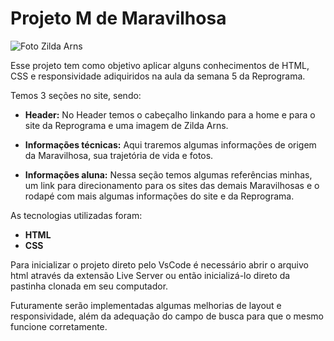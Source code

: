 # Projeto M de Maravilhosa

![Foto Zilda Arns](https://al.ms.gov.br/upload/News/Old/37786/FernandaFran%C3%A7a140520131819.jpg)

Esse projeto tem como objetivo aplicar alguns conhecimentos de HTML, CSS e responsividade adiquiridos na aula da semana 5 da Reprograma.

Temos 3 seções no site, sendo:

* **Header:** No Header temos o cabeçalho linkando para a home e para o site da Reprograma e uma imagem de Zilda Arns.

* **Informações técnicas:** Aqui traremos algumas informações de origem da Maravilhosa, sua trajetória de vida e fotos.

* **Informações aluna:** Nessa seção temos algumas referências minhas, um link para direcionamento para os sites das demais Maravilhosas e o rodapé com mais algumas informações do site e da Reprograma.

As tecnologias utilizadas foram:

* **HTML**
* **CSS**

Para inicializar o projeto direto pelo VsCode é necessário abrir o arquivo html através da extensão Live Server ou então inicializá-lo direto da pastinha clonada em seu computador.

Futuramente serão implementadas algumas melhorias de layout e responsividade, além da adequação do campo de busca para que o mesmo funcione corretamente.